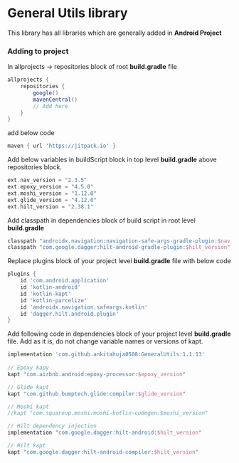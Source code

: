 # General Utils library
This library has all libraries which are generally added in **Android Project**

### Adding to project
In allprojects -> repositories block of root **build.gradle** file

```groovy
allprojects {
    repositories {
        google()
        mavenCentral()
        // Add here
    }
}
```

add below code
```groovy
maven { url 'https://jitpack.io' }
```

Add below variables in buildScript block in top level **build.gradle** above repositories block.
```groovy
ext.nav_version = "2.3.5"
ext.epoxy_version = "4.5.0"
ext.moshi_version = "1.12.0"
ext.glide_version = "4.12.0"
ext.hilt_version = "2.38.1"
```

Add classpath in dependencies block of build script in root level **build.gradle**

```groovy
classpath "androidx.navigation:navigation-safe-args-gradle-plugin:$nav_version"
classpath "com.google.dagger:hilt-android-gradle-plugin:$hilt_version"
```

Replace plugins block of your project level **build.gradle** file with below code

```groovy
plugins {
    id 'com.android.application'
    id 'kotlin-android'
    id 'kotlin-kapt'
    id 'kotlin-parcelize'
    id 'androidx.navigation.safeargs.kotlin'
    id 'dagger.hilt.android.plugin'
}
```

Add following code in dependencies block of your project level **build.gradle** file. Add as it is, do not change variable names or versions of kapt.

```groovy
implementation 'com.github.ankitahuja0508:GeneralUtils:1.1.13'
    
// Epoxy kapy
kapt "com.airbnb.android:epoxy-processor:$epoxy_version"

// Glide kapt
kapt "com.github.bumptech.glide:compiler:$glide_version"

// Moshi kapt
//kapt "com.squareup.moshi:moshi-kotlin-codegen:$moshi_version"

// Hilt dependency injection
implementation "com.google.dagger:hilt-android:$hilt_version"

// Hilt kapt
kapt "com.google.dagger:hilt-android-compiler:$hilt_version"
```